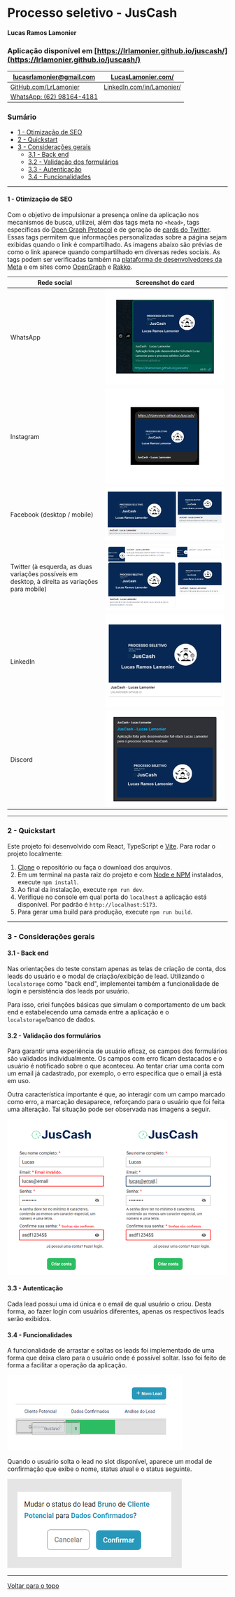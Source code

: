 # Processo seletivo - JusCash

#### Lucas Ramos Lamonier

### Aplicação disponível em [https://lrlamonier.github.io/juscash/](https://lrlamonier.github.io/juscash/)

| [lucasrlamonier@gmail.com](mailto:lucasrlamonier@gmail.com) | [LucasLamonier.com/](https://www.lucaslamonier.com/) |
| ---- | ----- |
[GitHub.com/LrLamonier](https://github.com/LrLamonier/) | [LinkedIn.com/in/Lamonier/](https://www.linkedin.com/in/lamonier/) |
| [WhatsApp: (62) 98164-4181](https://wa.me/5562981644181)


### Sumário

- [1 - Otimização de SEO](#1---otimização-de-seo)
- [2 - Quickstart](#2---quickstart)
- [3 - Considerações gerais](#3---considerações-gerais)
    - [3.1 - Back end](#31---back-end)
    - [3.2 - Validação dos formulários](#32---validação-dos-formulários)
    - [3.3 - Autenticação](#33---autenticação)
    - [3.4 - Funcionalidades](#34---funcionalidades)

---

#### 1 - Otimização de SEO

Com o objetivo de impulsionar a presença online da aplicação nos mecanismos de busca, utilizei, além das tags meta no `<head>`, tags específicas do [Open Graph Protocol](https://ogp.me/) e de geração de [cards do Twitter](https://developer.twitter.com/en/docs/twitter-for-websites/cards/overview/markup). Essas tags permitem que informações personalizadas sobre a página sejam exibidas quando o link é compartilhado. As imagens abaixo são prévias de como o link aparece quando compartilhado em diversas redes sociais. As tags podem ser verificadas também na [plataforma de desenvolvedores da Meta](https://developers.facebook.com/tools/debug/) e em sites como [OpenGraph](https://www.opengraph.xyz/) e [Rakko](https://en.rakko.tools/tools/9/).

| Rede social | Screenshot do card |
| --- | --- |
| WhatsApp | ![WhatsApp](./readme/01-whatsapp.png) |
| Instagram | ![Instagram](./readme/02-instagram.png) |
| Facebook (desktop / mobile) | ![Facebook](./readme/03-facebook.png) |
| Twitter (à esquerda, as duas variações possíveis em desktop, à direita as variações para mobile) | ![Twitter](./readme/04-twitter.png) | 
|LinkedIn | ![LinkedIn](./readme/06-linkedin.png) |
| Discord | ![Discord](./readme/05-discord.png) |

---

### 2 - Quickstart

Este projeto foi desenvolvido com React, TypeScript e [Vite](https://vitejs.dev/). Para rodar o projeto localmente:

1. [Clone](https://docs.github.com/pt/repositories/creating-and-managing-repositories/cloning-a-repository) o repositório ou faça o download dos arquivos.
2. Em um terminal na pasta raiz do projeto e com [Node e NPM](https://docs.npmjs.com/downloading-and-installing-node-js-and-npm) instalados, execute `npm install`.
3. Ao final da instalação, execute `npm run dev`.
4. Verifique no console em qual porta do `localhost` a aplicação está disponível. Por padrão é `http://localhost:5173`.
5. Para gerar uma build para produção, execute `npm run build`.

---

### 3 - Considerações gerais

#### 3.1 - Back end

Nas orientações do teste constam apenas as telas de criação de conta, dos leads do usuário e o modal de criação/exibição de lead. Utilizando o `localstorage` como "back end", implementei também a funcionalidade de login e persistência dos leads por usuário.

Para isso, criei funções básicas que simulam o comportamento de um back end e estabelecendo uma camada entre a aplicação e o `localstorage`/banco de dados.

#### 3.2 - Validação dos formulários

Para garantir uma experiência de usuário eficaz, os campos dos formulários são validados individualmente. Os campos com erro ficam destacados e o usuário é notificado sobre o que aconteceu. Ao tentar criar uma conta com um email já cadastrado, por exemplo, o erro especifica que o email já está em uso.

Outra característica importante é que, ao interagir com um campo marcado como erro, a marcação desaparece, reforçando para o usuário que foi feita uma alteração. Tal situação pode ser observada nas imagens a seguir.

<img src="./readme//07-form.png" alt="Formulário com erro" width="600" >

#### 3.3 - Autenticação

Cada lead possui uma id única e o email de qual usuário o criou. Desta forma, ao fazer login com usuários diferentes, apenas os respectivos leads serão exibidos.

#### 3.4 - Funcionalidades

A funcionalidade de arrastar e soltas os leads foi implementado de uma forma que deixa claro para o usuário onde é possível soltar. Isso foi feito de forma a facilitar a operação da aplicação.

<img src="./readme/09-dragndrop.png" alt="Tela de arrastar e soltar." width="400">

Quando o usuário solta o lead no slot disponível, aparece um modal de confirmação que exibe o nome, status atual e o status seguinte.

![Modal de confirmação](./readme/08-confirmacao.png)

---

[Voltar para o topo](#processo-seletivo---juscash)